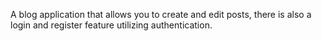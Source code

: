 A blog application that allows you to create and edit posts, there is also a login and register feature utilizing authentication.
